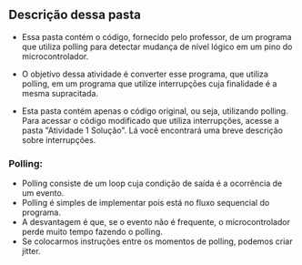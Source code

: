##	Descrição dessa pasta

*	Essa pasta contém o código, fornecido pelo professor, de um 
	programa que utiliza polling para detectar mudança de nível
	lógico em um pino do microcontrolador.
	
*	O objetivo dessa atividade é converter esse programa, que utiliza polling, em um
	programa que utilize interrupções cuja finalidade é a mesma supracitada.

*	Esta pasta contém apenas o código original, ou seja, utilizando polling. 
	Para acessar o código modificado que utiliza interrupções, acesse a pasta
	"Atividade 1 Solução". Lá você encontrará uma breve descrição sobre interrupções. 

### Polling:

*	Polling consiste de um loop cuja condição de saída é a ocorrência de um evento.
*	Polling é simples de implementar pois está no fluxo sequencial do programa.
*	A desvantagem é que, se o evento não é frequente, o microcontrolador perde muito tempo fazendo o polling.
*	Se colocarmos instruções entre os momentos de polling, podemos criar jitter.

